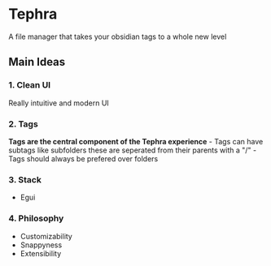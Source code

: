 # Tephra

A file manager that takes your obsidian tags to a whole new level

## Main Ideas

### 1. Clean UI

Really intuitive and modern UI

### 2. Tags

**Tags are the central component of the Tephra experience** - Tags can have subtags like subfolders these are seperated from their parents with a "/" - Tags should always be prefered over folders

### 3. Stack

- Egui

### 4. Philosophy

- Customizability
- Snappyness
- Extensibility
